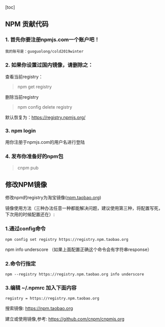 [toc]
## NPM 贡献代码

### 1. 首先你要注册npmjs.com一个账户吧！

```
我的账号是：guoguolong/cold2019winter
```

### 2. 如果你设置过国内镜像，请删除之：

查看当前registry：

> npm get registry

删除当前registry

> npm config delete registry

默认恢复为：https://registry.npmjs.org/

### 3. npm login

用你注册于npmjs.com的用户名进行登陆

### 4. 发布你准备好的npm包

> cnpm pub

## 修改NPM镜像

修改npm的registry为淘宝镜像([npm.taobao.org](http://npm.taobao.org))

镜像使用方法（三种办法任意一种都能解决问题，建议使用第三种，将配置写死，下次用的时候配置还在）:

### 1.通过config命令

```
npm config set registry https://registry.npm.taobao.org 
```

npm info underscore （如果上面配置正确这个命令会有字符串response）

### 2.命令行指定

```
npm --registry https://registry.npm.taobao.org info underscore 
```

### 3.编辑 ~/.npmrc 加入下面内容

```
registry = https://registry.npm.taobao.org
```

搜索镜像: https://npm.taobao.org

建立或使用镜像,参考: https://github.com/cnpm/cnpmjs.org